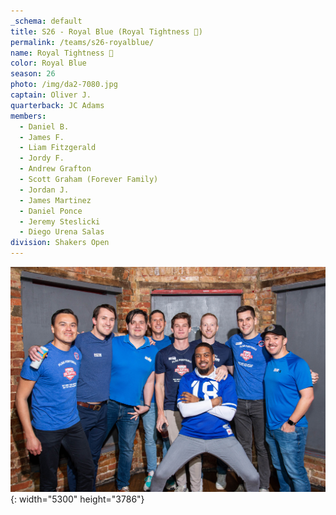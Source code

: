 ```yaml
---
_schema: default
title: S26 - Royal Blue (Royal Tightness 💙)
permalink: /teams/s26-royalblue/
name: Royal Tightness 💙
color: Royal Blue
season: 26
photo: /img/da2-7080.jpg
captain: Oliver J.
quarterback: JC Adams
members:
  - Daniel B.
  - James F.
  - Liam Fitzgerald
  - Jordy F.
  - Andrew Grafton
  - Scott Graham (Forever Family)
  - Jordan J.
  - James Martinez
  - Daniel Ponce
  - Jeremy Steslicki
  - Diego Urena Salas
division: Shakers Open
---
```

![](/img/da2-7080.jpg){: width="5300" height="3786"}